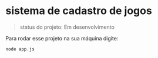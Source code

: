 <h1> sistema de cadastro de jogos </h1>

> status do projeto: Em desenvolvimento

Para rodar esse projeto na sua máquina digite:
```
node app.js
```
